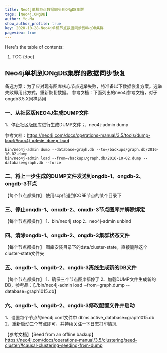 ```yaml
---
title: Neo4j单机节点数据同步到ONgDB集群
tags: [Neo4j,ONgDB]
author: Yc-Ma
show_author_profile: true
key: 2020-10-28-Neo4j单机节点数据同步到ONgDB集群
pageview: true
---
```


Here's the table of contents:
1. TOC
{:toc}

## Neo4j单机到ONgDB集群的数据同步恢复
备选方案：为了应对现有图库核心节点选举失败，特准备以下数据恢复方案。选举失败即用此方式，重新恢复数据。
参考文档：下面列出的neo4j参考文档，对于ongdb3.5.X同样适用

### 一、从社区版NEO4J生成DUMP文件
1、停止社区版图库进行生成DUMP文件
2、neo4j-admin dump

参考文档：https://neo4j.com/docs/operations-manual/3.5/tools/dump-load/#neo4j-admin-dump-load
```
bin/neo4j-admin dump --database=graph.db --to=/backups/graph.db/2016-10-02.dump
bin/neo4j-admin load --from=/backups/graph.db/2016-10-02.dump --database=graph.db --force
```

### 二、将上一步生成的DUMP文件发送到ongdb-1、ongdb-2、ongdb-3节点
【每个节点都操作】
使用scp传送到CORE节点的某个目录下

### 三、停止ongdb-1、ongdb-2、ongdb-3节点图库并解除绑定
【每个节点都操作】
1、bin/neo4j stop
2、neo4j-admin unbind

### 四、清除ongdb-1、ongdb-2、ongdb-3集群状态文件
【每个节点都操作】
图库安装目录下的data/cluster-state，直接删除这个cluster-state文件夹

### 五、ongdb-1、ongdb-2、ongdb-3离线生成新的DB文件
【每个节点都操作】
1、确保三个节点图库都停了
2、加载DUMP文件生成新的DB，参考品：【./bin/neo4j-admin load --from=graph.dump --database=graph1015.db】

### 六、ongdb-1、ongdb-2、ongdb-3修改配置文件并启动
1、设置每个节点的neo4j.conf文件中  dbms.active_database=graph1015.db
2、重新启动三个节点即可，并持续关注一下日志打印情况

【参考文档】【Seed from an offline backup】https://neo4j.com/docs/operations-manual/3.5/clustering/seed-cluster/#causal-clustering-seeding-from-dump

